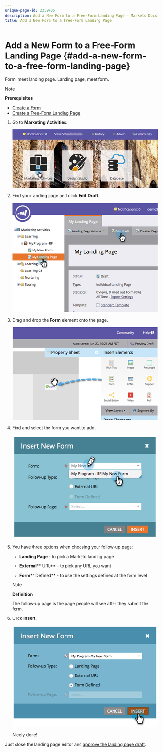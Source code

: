 ```yaml
---
unique-page-id: 2359705
description: Add a New Form to a Free-Form Landing Page - Marketo Docs - Product Documentation
title: Add a New Form to a Free-Form Landing Page
---
```


# Add a New Form to a Free-Form Landing Page {#add-a-new-form-to-a-free-form-landing-page}

Form, meet landing page. Landing page, meet form.

>[!NOTE]
>
>**Prerequisites**
>
>* [Create a Form](../../../../product-docs/demand-generation/forms/creating-a-form/create-a-form.md)
>* [Create a Free-Form Landing Page](create-a-free-form-landing-page.md)
>

1. Go to **Marketing** **Activities**.

   ![](assets/login-marketing-activities-1.png)

1. Find your landing page and click **Edit** **Draft**.

   ![](assets/image2014-9-16-14-3a44-3a15.png)

1. Drag and drop the **Form** element onto the page.

   ![](assets/image2015-5-21-15-3a43-3a30.png)

1. Find and select the form you want to add.

   ![](assets/image2014-9-16-14-3a44-3a30.png)

1. You have three options when choosing your follow-up page:

    * **Landing Page** - to pick a Marketo landing page
    * **External**** URL** - to pick any URL you want
    
    * **Form**** Defined** - to use the settings defined at the form level

   >[!NOTE]
   >
   >**Definition**
   >
   >
   >The follow-up page is the page people will see after they submit the form.

1. Click **Insert**.

   ![](assets/image2014-9-16-14-3a44-3a38.png)

   Nicely done!

Just close the landing page editor and [approve the landing page draft](../../../../product-docs/demand-generation/landing-pages/understanding-landing-pages/approve-unapprove-or-delete-a-landing-page.md).
